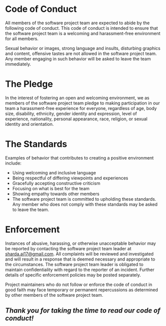 # Code of Conduct
All members of the software project team are expected to abide by the following code of conduct. This code of conduct is intended to ensure that the software project team is a welcoming and harassment-free environment for all members.

Sexual behavior or images, strong language and insults, disturbing graphics and content, offensive tastes are not allowed in the software project team. Any member engaging in such behavior will be asked to leave the team immediately.

# The Pledge
In the interest of fostering an open and welcoming environment, we as members of the software project team pledge to making participation in our team a harassment-free experience for everyone, regardless of age, body size, disability, ethnicity, gender identity and expression, level of experience, nationality, personal appearance, race, religion, or sexual identity and orientation.

# The Standards
Examples of behavior that contributes to creating a positive environment include:

- Using welcoming and inclusive language
- Being respectful of differing viewpoints and experiences
- Gracefully accepting constructive criticism
- Focusing on what is best for the team
- Showing empathy towards other members
- The software project team is committed to upholding these standards. Any member who does not comply with these standards may be asked to leave the team.

# Enforcement
Instances of abusive, harassing, or otherwise unacceptable behavior may be reported by contacting the software project team leader at sharda.aj17@gmail.com. All complaints will be reviewed and investigated and will result in a response that is deemed necessary and appropriate to the circumstances. The software project team leader is obligated to maintain confidentiality with regard to the reporter of an incident. Further details of specific enforcement policies may be posted separately.

Project maintainers who do not follow or enforce the code of conduct in good faith may face temporary or permanent repercussions as determined by other members of the software project team.

## _Thank you for taking the time to read our code of conduct!_
